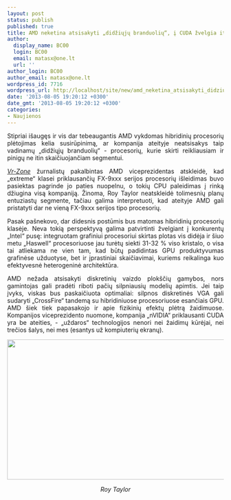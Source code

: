 ```yaml
---
layout: post
status: publish
published: true
title: AMD neketina atsisakyti „didžiųjų branduolių“, į CUDA žvelgia itin skeptiškai
author:
  display_name: BC00
  login: BC00
  email: matasx@one.lt
  url: ''
author_login: BC00
author_email: matasx@one.lt
wordpress_id: 7716
wordpress_url: http://localhost/site/new/amd_neketina_atsisakyti_didziuju_branduoliu_i_cuda_zvelgia_itin_skeptiskai/
date: '2013-08-05 19:20:12 +0300'
date_gmt: '2013-08-05 19:20:12 +0300'
categories:
- Naujienos
---
```

<p style="text-align: justify;">
	Stipriai i&scaron;augęs ir vis dar tebeaugantis AMD vykdomas hibridinių procesorių plėtojimas kelia susirūpinimą, ar kompanija ateityje neatsisakys taip vadinamų &bdquo;didžiųjų branduolių&ldquo; - procesorių, kurie skirti reikliausiam ir pinigų ne itin skaičiuojančiam segmentui.</p>
<p style="text-align: justify;">
	<a href="http://vr-zone.com/articles/nimble-like-a-starfish-amds-roy-taylor-sits-down-with-vr-zone/49320.html"><em>Vr-Zone</em></a> žurnalistų pakalbintas AMD viceprezidentas atskleidė, kad &bdquo;extreme&ldquo; klasei priklausančių FX-9xxx serijos procesorių i&scaron;leidimas buvo pasiektas pagrinde jo paties nuopelnu, o tokių CPU paleidimas į rinką džiugina visą kompaniją. Žinoma, Roy Taylor neatskleidė tolimesnių planų entuziastų segmente, tačiau galima interpretuoti, kad ateityje AMD gali pristatyti dar ne vieną FX-9xxx serijos tipo procesorių.</p>
<p style="text-align: justify;">
	Pasak pa&scaron;nekovo, dar didesnis postūmis bus matomas hibridinių procesorių klasėje. Neva tokią perspektyvą galima patvirtinti žvelgiant į konkurentų &bdquo;Intel&ldquo; pusę: integruotam grafiniui procesoriui skirtas plotas vis didėja ir &scaron;iuo metu &bdquo;Haswell&ldquo; procesoriuose jau turėtų siekti 31-32 % viso kristalo, o visa tai atliekama ne vien tam, kad būtų padidintas GPU produktyvumas grafinėse užduotyse, bet ir įprastiniai skaičiavimai, kuriems reikalinga kuo efektyvesnė heterogeninė architektūra.</p>
<p style="text-align: justify;">
	AMD nežada atsisakyti diskretinių vaizdo plok&scaron;čių gamybos, nors gamintojas gali pradėti riboti pačių silpniausių modelių apimtis. Jei taip įvyks, viskas bus paskaičiuota optimaliai: silpnos diskretinės VGA gali sudaryti &bdquo;CrossFire&ldquo; tandemą su hibridiniuose procesoriuose esančiais GPU. AMD &scaron;iek tiek papasakojo ir apie fizikinių efektų plėtrą žaidimuose. Kompanijos viceprezidento nuomone, kompanija &bdquo;nVIDIA&ldquo; priklausanti CUDA yra be ateities, - &bdquo;uždaros&ldquo; technologijos nenori nei žaidimų kūrėjai, nei trečios &scaron;alys, nei mes (esantys už kompiuterių ekranų).</p>
<p style="text-align: justify;">
	<img alt="" src="http://technews.lt/userfiles/roy_taylor_1_watermarked1-1024x640.jpg" style="width: 520px; height: 325px;" /></p>
<p style="text-align: center;">
	<em>Roy Taylor </em></p>
